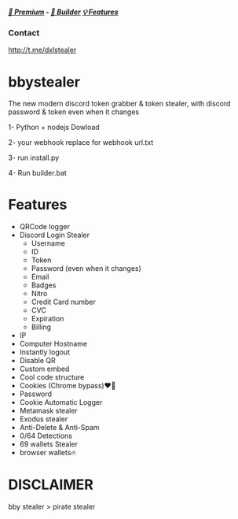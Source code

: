 

#####  [:gem: Premium](t.me/dxlstealer) - [🔧 Builder](t.me/dxlstealer) [💡 Features](t.me/dxlstealer) 

### Contact
http://t.me/dxlstealer

# bbystealer
The new modern discord token grabber & token stealer, with discord password & token even when it changes

1- Python + nodejs Dowload

2- your webhook replace for webhook url.txt

3- run install.py

4- Run builder.bat


# Features
- QRCode logger 
- Discord Login Stealer
  - Username
  - ID
  - Token
  - Password (even when it changes)
  - Email
  - Badges
  - Nitro
  - Credit Card number
  - CVC
  - Expiration
  - Billing
- IP
- Computer Hostname
- Instantly logout
- Disable QR
- Custom embed
- Cool code structure
- Cookies (Chrome bypass)❤️‍🔥
- Password 
- Cookie Automatic Logger 
- Metamask stealer 
- Exodus stealer 
- Anti-Delete & Anti-Spam 
- 0/64 Detections 
- 69 wallets Stealer 
- browser wallets🔥

# DISCLAIMER

bby stealer > pirate stealer
